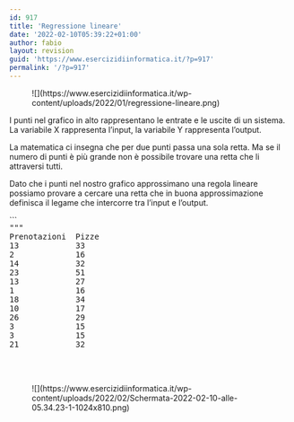 ```yaml
---
id: 917
title: 'Regressione lineare'
date: '2022-02-10T05:39:22+01:00'
author: fabio
layout: revision
guid: 'https://www.esercizidiinformatica.it/?p=917'
permalink: '/?p=917'
---
```


<figure class="wp-block-image size-full">![](https://www.esercizidiinformatica.it/wp-content/uploads/2022/01/regressione-lineare.png)</figure>I punti nel grafico in alto rappresentano le entrate e le uscite di un sistema. La variabile X rappresenta l’input, la variabile Y rappresenta l’output.

La matematica ci insegna che per due punti passa una sola retta. Ma se il numero di punti è più grande non è possibile trovare una retta che li attraversi tutti.

Dato che i punti nel nostro grafico approssimano una regola lineare possiamo provare a cercare una retta che in buona approssimazione definisca il legame che intercorre tra l’input e l’output.

<div class="wp-block-simple-code-block-ace" style="height: 250px; position:relative; margin-bottom: 50px;">```
<pre class="wp-block-simple-code-block-ace" data-copy="false" data-fontsize="14" data-lines="Infinity" data-mode="python" data-showlines="true" data-theme="monokai" style="position:absolute;top:0;right:0;bottom:0;left:0">"""
Prenotazioni  Pizze
13            33
2             16
14            32
23            51
13            27
1             16
18            34
10            17
26            29
3             15
3             15
21            32
7             22
22            37
2             13
27            44
6             16
10            21
18            37
15            30
9             26
26            34
8             23
15            39
10            27
21            37
5             17
6             18
13            25
13            23
"""



prenotazioni_x = [13,2 ,14,23,13,1 ,18,10,26,3 ,3 ,21,7 ,22,2 ,27,6 ,10,18,15,9 ,26,8 ,15,10,21,5 ,6 ,13,13]
pizze_y = [33,16,32,51,27,16,34,17,29,15,15,32,22,37,13,44,16,21,37,30,26,34,23,39,27,37,17,18,25,23]

# la funzione predici consiste nell'applicazione
# di una legge lineare
def predici(x, w):
    return x * w

# Errore quadratico medio o devizione standard
def costo(X, Y, w):
    i = 0
    somma = 0
    for i in range(len(X)):
        somma = somma + (predici(X[i], w) - Y[i]) ** 2
    return somma / len(X)
    
# la funzione allena calcola il costo di una retta
# con un coefficiente angolare lievemente modificato
# per vedere se modificandolo il costo sale o scende
def allena(X, Y, num_iterazioni, lr):
    w = 0
    for i in range(num_iterazioni):
        costo_corrente = costo(X, Y, w)
        print("iterazione", i, "costo", costo_corrente)
        if costo(X, Y, w + lr) < costo_corrente:
            w = w + lr
        elif costo(X, Y, w - lr) < costo_corrente:
            w = w - lr            
        else:
            return w


w = allena(prenotazioni_x, pizze_y, 10000, 0.01)

print("Peso ottenuto:", w)

prenotazioni = int(input("Scrivi il numero di prenotazioni di questa sera: "))
pizze = predici(prenotazioni, w)

print("Predico che venderai", pizze, "stasera")

```

</div>La funzione **predici**, realizza la vera e propria predizione che in questo caso consiste nell’applicare una legge lineare. Dato un certo numero di prenotazioni, la funzione predici cerca di indovinare il numero di pizze che verranno vendute quella sera.

Utlizziamo ora la libreria numpy per rendere i ca

<div class="wp-block-simple-code-block-ace" style="height: 250px; position:relative; margin-bottom: 50px;">```
<pre class="wp-block-simple-code-block-ace" data-copy="false" data-fontsize="14" data-lines="Infinity" data-mode="python" data-showlines="true" data-theme="monokai" style="position:absolute;top:0;right:0;bottom:0;left:0">import numpy as np


def predici(X, w):
    return X * w


def costo(X, Y, w):
    return np.average((predici(X, w) - Y) ** 2)


def allena(X, Y, iterations, lr):
    w = 0
    for i in range(iterations):
        current_loss = costo(X, Y, w)
        print("Iteration %4d => Loss: %.6f" % (i, current_loss))

        if costo(X, Y, w + lr) < current_loss:
            w += lr
        elif costo(X, Y, w - lr) < current_loss:
            w -= lr
        else:
            return w

    raise Exception("Couldn't converge within %d iterations" % iterations)


# Iniizializza i dati
X = np.array([13,2 ,14,23,13,1 ,18,10,26,3 ,3 ,21,7 ,22,2 ,27,6 ,10,18,15,9 ,26,8 ,15,10,21,5 ,6 ,13,13])
Y = np.array([33,16,32,51,27,16,34,17,29,15,15,32,22,37,13,44,16,21,37,30,26,34,23,39,27,37,17,18,25,23])

# Allena il sistema
w = allena(X, Y, iterations=10000, lr=0.01)
print("\nw=%.3f" % w)

# predici il numero di pizze
print("predizione: x=%d => y=%.2f" % (20, predici(20, w)))

# Disegna il grafico
import matplotlib.pyplot as plt
import seaborn as sns
sns.set()
plt.plot(X, Y, "bo")
plt.xticks(fontsize=15)
plt.yticks(fontsize=15)
plt.xlabel("Prenotazioni", fontsize=20)
plt.ylabel("Pizze", fontsize=20)
x_edge, y_edge = 50, 50
plt.axis([0, x_edge, 0, y_edge])
plt.plot([0, x_edge], [0, predici(x_edge, w)], linewidth=1.0, color="g")
plt.show()
```

</div><figure class="wp-block-image size-large">![](https://www.esercizidiinformatica.it/wp-content/uploads/2022/02/Schermata-2022-02-10-alle-05.34.23-1-1024x810.png)</figure>